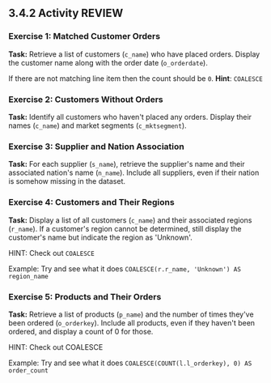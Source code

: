 ## 3.4.2 Activity REVIEW



### Exercise 1: Matched Customer Orders

**Task:** Retrieve a list of customers (`c_name`) who have placed orders. Display the customer name along with the order date (`o_orderdate`).

If there are not matching line item then the count should be `0`. **Hint**: `COALESCE`

### Exercise 2: Customers Without Orders

**Task:** Identify all customers who haven't placed any orders. Display their names (`c_name`) and market segments (`c_mktsegment`).



### Exercise 3: Supplier and Nation Association

**Task:** For each supplier (`s_name`), retrieve the supplier's name and their associated nation's name (`n_name`). Include all suppliers, even if their nation is somehow missing in the dataset.



### Exercise 4: Customers and Their Regions

**Task:** Display a list of all customers (`c_name`) and their associated regions (`r_name`). If a customer's region cannot be determined, still display the customer's name but indicate the region as 'Unknown'.

HINT: Check out `COALESCE` 

Example: Try and see what it does `COALESCE(r.r_name, 'Unknown') AS region_name `

### Exercise 5: Products and Their Orders

**Task:** Retrieve a list of products (`p_name`) and the number of times they've been ordered (`o_orderkey`). Include all products, even if they haven't been ordered, and display a count of 0 for those.



HINT: Check out COALESCE 

Example: Try and see what it does  `COALESCE(COUNT(l.l_orderkey), 0) AS order_count`